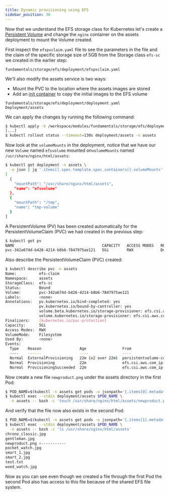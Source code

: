 ```yaml
---
title: Dynamic provisioning using EFS
sidebar_position: 30
---
```


Now that we understand the EFS storage class for Kubernetes let's create a [Persistent Volume](https://kubernetes.io/docs/concepts/storage/persistent-volumes/) and change the `nginx` container on the assets deployment to mount the Volume created.

First inspect the `efspvclaim.yaml` file to see the parameters in the file and the claim of the specific storage size of 5GB from the Storage class `efs-sc` we created in the earlier step:

```file
fundamentals/storage/efs/deployment/efspvclaim.yaml
```

We'll also modify the assets service is two ways:

* Mount the PVC to the location where the assets images are stored
* Add an [init container](https://kubernetes.io/docs/concepts/workloads/pods/init-containers/) to copy the initial images to the EFS volume

```kustomization
fundamentals/storage/efs/deployment/deployment.yaml
Deployment/assets
```

We can apply the changes by running the following command:

```bash
$ kubectl apply -k /workspace/modules/fundamentals/storage/efs/deployment
[...]
$ kubectl rollout status --timeout=130s deployment/assets -n assets
```

Now look at the `volumeMounts` in the deployment, notice that we have our new `Volume` named `efsvolume` mounted on`volumeMounts` named `/usr/share/nginx/html/assets`:

```bash
$ kubectl get deployment -n assets \
  -o json | jq '.items[].spec.template.spec.containers[].volumeMounts' 
[
  {
    "mountPath": "/usr/share/nginx/html/assets",
    "name": "efsvolume"
  },
  {
    "mountPath": "/tmp",
    "name": "tmp-volume"
  }
]
```

A PersistentVolume (PV) has been created automatically for the PersistentVolumeClaim (PVC) we had created in the previous step:

```bash
$ kubectl get pv
NAME                                       CAPACITY   ACCESS MODES   RECLAIM POLICY   STATUS   CLAIM                                 STORAGECLASS   REASON   AGE
pvc-342a674d-b426-4214-b8b6-7847975ae121   5Gi        RWX            Delete           Bound    assets/efs-claim                      efs-sc                  2m33s
```

Also describe the PersistentVolumeClaim (PVC) created:

```bash
$ kubectl describe pvc -n assets
Name:          efs-claim
Namespace:     assets
StorageClass:  efs-sc
Status:        Bound
Volume:        pvc-342a674d-b426-4214-b8b6-7847975ae121
Labels:        <none>
Annotations:   pv.kubernetes.io/bind-completed: yes
               pv.kubernetes.io/bound-by-controller: yes
               volume.beta.kubernetes.io/storage-provisioner: efs.csi.aws.com
               volume.kubernetes.io/storage-provisioner: efs.csi.aws.com
Finalizers:    [kubernetes.io/pvc-protection]
Capacity:      5Gi
Access Modes:  RWX
VolumeMode:    Filesystem
Used By:       <none>
Events:
  Type    Reason                 Age                From                                                                               Message
  ----    ------                 ----               ----                                                                               -------
  Normal  ExternalProvisioning   22m (x2 over 22m)  persistentvolume-controller                                                        waiting for a volume to be created, either by external provisioner "efs.csi.aws.com" or manually created by system administrator
  Normal  Provisioning           22m                efs.csi.aws.com_ip-10-42-11-246.ec2.internal_1b9196ea-2586-49a6-87dd-5ce1d78c4c0d  External provisioner is provisioning volume for claim "assets/efs-claim"
  Normal  ProvisioningSucceeded  22m                efs.csi.aws.com_ip-10-42-11-246.ec2.internal_1b9196ea-2586-49a6-87dd-5ce1d78c4c0d  Successfully provisioned volume pvc-342a674d-b426-4214-b8b6-7847975ae121
```

Now create a new file `newproduct.png` under the assets directory in the first Pod:

```bash
$ POD_NAME=$(kubectl -n assets get pods -o jsonpath='{.items[0].metadata.name}')
$ kubectl exec --stdin deployment/assets $POD_NAME \
  -n assets -- bash -c 'touch /usr/share/nginx/html/assets/newproduct.png'
```

And verify that the file now also exists in the second Pod:

```bash
$ POD_NAME=$(kubectl -n assets get pods -o jsonpath='{.items[1].metadata.name}')
$ kubectl exec --stdin deployment/assets $POD_NAME \
  -n assets -- bash -c 'ls /usr/share/nginx/html/assets'
chrono_classic.jpg
gentleman.jpg
newproduct.png <-----------
pocket_watch.jpg
smart_1.jpg
smart_2.jpg
test.txt
wood_watch.jpg
```

Now as you can see even though we created a file through the first Pod the second Pod also has access to this file because of the shared EFS file system.